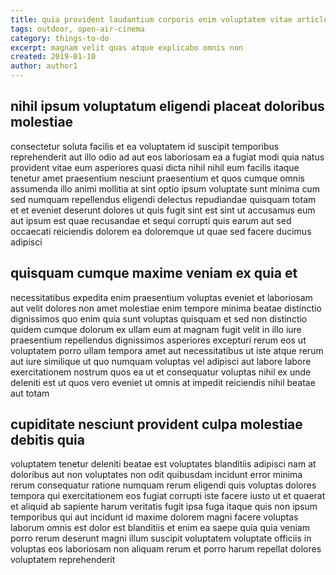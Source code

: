 ```yaml
---
title: quia provident laudantium corporis enim voluptatem vitae article 6124
tags: outdoor, open-air-cinema
category: things-to-do
excerpt: magnam velit quas atque explicabo omnis non
created: 2019-01-10
author: author1
---
```


## nihil ipsum voluptatum eligendi placeat doloribus molestiae

consectetur soluta facilis et ea voluptatem id suscipit temporibus reprehenderit aut illo odio ad aut eos laboriosam ea a fugiat modi quia natus provident vitae eum asperiores quasi dicta nihil nihil eum facilis itaque tenetur amet praesentium nesciunt praesentium et quos cumque omnis assumenda illo animi mollitia at sint optio ipsum voluptate sunt minima cum sed numquam repellendus eligendi delectus repudiandae quisquam totam et et eveniet deserunt dolores ut quis fugit sint est sint ut accusamus eum aut ipsum est quae recusandae et sequi corrupti quis earum aut sed occaecati reiciendis dolorem ea doloremque ut quae sed facere ducimus adipisci

## quisquam cumque maxime veniam ex quia et

necessitatibus expedita enim praesentium voluptas eveniet et laboriosam aut velit dolores non amet molestiae enim tempore minima beatae distinctio dignissimos quo enim quia sunt voluptas quisquam et sed non distinctio quidem cumque dolorum ex ullam eum at magnam fugit velit in illo iure praesentium repellendus dignissimos asperiores excepturi rerum eos ut voluptatem porro ullam tempora amet aut necessitatibus ut iste atque rerum aut iure similique ut quo numquam voluptas vel adipisci aut labore labore exercitationem nostrum quos ea ut et consequatur voluptas nihil ex unde deleniti est ut quos vero eveniet ut omnis at impedit reiciendis nihil beatae aut totam

## cupiditate nesciunt provident culpa molestiae debitis quia

voluptatem tenetur deleniti beatae est voluptates blanditiis adipisci nam at doloribus aut non voluptates non odit quibusdam incidunt error minima rerum consequatur ratione numquam rerum eligendi quis voluptas dolores tempora qui exercitationem eos fugiat corrupti iste facere iusto ut et quaerat et aliquid ab sapiente harum veritatis fugit ipsa fuga itaque quis non ipsum temporibus qui aut incidunt id maxime dolorem magni facere voluptas laborum omnis est dolor est blanditiis et enim ea saepe quia quia veniam porro rerum deserunt magni illum suscipit voluptatem voluptate officiis in voluptas eos laboriosam non aliquam rerum et porro harum repellat dolores voluptatem reprehenderit
